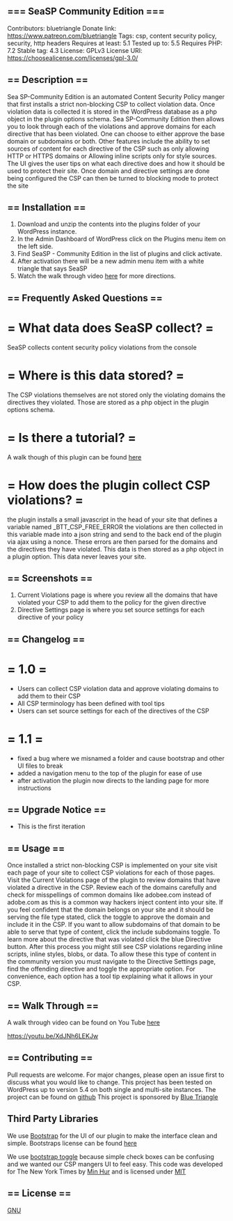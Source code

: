 ## === SeaSP Community Edition ===
Contributors: bluetriangle
Donate link: https://www.patreon.com/bluetriangle
Tags: csp, content security policy, security, http headers
Requires at least: 5.1
Tested up to: 5.5
Requires PHP: 7.2
Stable tag: 4.3
License: GPLv3 
License URI: https://choosealicense.com/licenses/gpl-3.0/
 
## == Description ==

Sea SP-Community Edition is an automated Content Security Policy manger that first installs a strict non-blocking CSP to collect violation data. 
Once violation data is collected it is stored in the WordPress database as a php object in the plugin options schema.
Sea SP-Community Edition then allows you to look through each of the violations and approve domains for each directive that has been violated.
One can choose to either approve the base domain or subdomains or both.
Other features include the ability to set sources of content for each directive of the CSP such as only allowing HTTP or HTTPS domains or Allowing inline scripts only for style sources.
The UI gives the user tips on what each directive does and how it should be used to protect their site. 
Once domain and directive settings are done being configured the CSP can then be turned to blocking mode to protect the site 

## == Installation ==

1. Download and unzip the contents into the plugins folder of your WordPress instance.
2. In the Admin Dashboard of WordPress click on the Plugins menu item on the left side.
3. Find SeaSP - Community Edition in the list of plugins and click activate. 
4. After activation there will be a new admin menu item with a white triangle that says SeaSP
5. Watch the walk through video [here](https://youtu.be/XdJNh6LEKJw) for more directions. 

## == Frequently Asked Questions ==
# = What data does SeaSP collect? =
 
SeaSP collects content security policy violations from the console 

# = Where is this data stored? =

The CSP violations themselves are not stored only the violating domains the directives they violated. Those are stored as a php object in the plugin options schema.

# = Is there a tutorial? =
A walk though of this plugin can be found [here](https://youtu.be/XdJNh6LEKJw)

# = How does the plugin collect CSP violations? =
the plugin installs a small javascript in the head of your site that defines a variable named _BTT_CSP_FREE_ERROR the violations are then collected in this variable made into a json string and send to the back end of the plugin via ajax using a nonce. These errors are then parsed for the domains and the directives they have violated. This data is then stored as a php object in a plugin option. This data never leaves your site. 

## == Screenshots ==

1. Current Violations page is where you review all the domains that have violated your CSP to add them to the policy for the given directive 
2. Directive Settings page is where you set source settings for each directive of your policy 

## == Changelog ==
 
# = 1.0 =
* Users can collect CSP violation data and approve violating domains to add them to their CSP
* All CSP terminology has been defined with tool tips 
* Users can set source settings for each of the directives of the CSP 

# = 1.1 =
* fixed a bug where we misnamed a folder and cause bootstrap and other UI files to break
* added a navigation menu to the top of the plugin for ease of use 
* after activation the plugin now directs to the landing page for more instructions 

## == Upgrade Notice ==
* This is the first iteration 

## == Usage ==

Once installed a strict non-blocking CSP is implemented on your site visit each page of your site to collect CSP violations for each of those pages.
Visit the Current Violations page of the plugin to review domains that have violated a directive in the CSP.
Review each of the domains carefully and check for misspellings of common domains like adobee.com instead of adobe.com as this is a common way hackers inject content into your site.
If you feel confident that the domain belongs on your site and it should be serving the file type stated, click the toggle to approve the domain and include it in the CSP.
If you want to allow subdomains of that domain to be able to serve that type of content, click the include subdomains toggle. 
To learn more about the directive that was violated click the blue Directive button.
After this process you might still see CSP violations regarding inline scripts, inline styles, blobs, or data.
To allow these this type of content in the community version you must navigate to the Directive Settings page, find the offending directive and toggle the appropriate option.
For convenience, each option has a tool tip explaining what it allows in your CSP.

## == Walk Through ==
A walk through video can be found on You Tube [here](https://youtu.be/XdJNh6LEKJw)

https://youtu.be/XdJNh6LEKJw

## == Contributing ==
Pull requests are welcome. For major changes, please open an issue first to discuss what you would like to change.
This project has been tested on WordPress up to version 5.4 on both single and multi-site instances.
The project can be found on [github](https://bluetrianglemarketing.github.io/SeaSP-Community-Edition/)
This project is sponsored by [Blue Triangle](www.bluetriangle.com)

## Third Party Libraries 
We use [Bootstrap](https://getbootstrap.com/) for the UI of our plugin to make the interface clean and simple.
Bootstraps license can be found [here](https://github.com/twbs/bootstrap/blob/main/LICENSE)

We use [bootstrap toggle](https://www.bootstraptoggle.com/) because simple check boxes can be confusing and we wanted our CSP mangers UI to feel easy. This code was developed for The New York Times by [Min Hur](https://github.com/minhur) and is licensed under [MIT](https://opensource.org/licenses/MIT)

## == License ==
[GNU](https://choosealicense.com/licenses/gpl-3.0/)